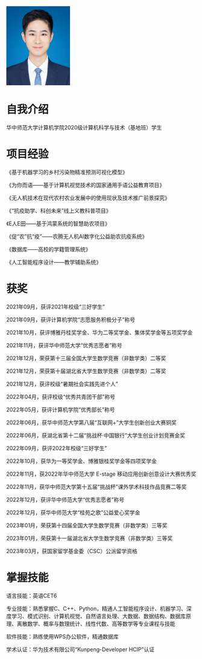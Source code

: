 <img src="./img/1.jpg" alt="Junyan Guo" style="zoom:25%;" />

# 自我介绍

华中师范大学计算机学院2020级计算机科学与技术（基地班）学生

# 项目经验

《基于机器学习的乡村污染物精准预测可视化模型》


《为你而语——基于计算机视觉技术的国家通用手语公益教育项目》


《无人机技术在现代农村农业发展中的使用现状及技术推广前景探究》


《“抗疫助学、科创未来”线上义教科普项目》


《E人E田——基于鸿蒙系统的智慧助农项目》


《促“农”抗“疫”——农腾无人机AI数字化公益助农抗疫系统》


《数据库——高校的学籍管理系统》


《人工智能程序设计——教学辅助系统》



# 获奖


2021年09月，获评2021年校级“三好学生”


2021年09月，获评计算机学院“志愿服务积极分子”称号


2021年10月，获评博雅丹桂奖学金、华为二等奖学金、集体奖学金等五项奖学金


2021年11月，获评华中师范大学“优秀志愿者”称号


2021年12月，荣获第十三届全国大学生数学竞赛（非数学类）二等奖


2021年12月，荣获第十届湖北省大学生数学竞赛（非数学类）二等奖


2021年12月，获评校级“暑期社会实践先进个人”


2022年04月，获评校级“优秀共青团干部”称号


2022年05月，获评计算机学院“优秀部长”称号


2022年06月，获华中师范大学第八届“互联网+”大学生创新创业大赛铜奖


2022年06月，获湖北省第十二届“挑战杯·中国银行”大学生创业计划竞赛金奖


2022年09月，获评2022年校级“三好学生”


2022年10月，获华为一等奖学金、博雅银桂奖学金等四项奖学金


2022年11月，获2022年华中师范大学 E-stage 移动应用创新创意设计大赛优秀奖


2022年11月，获华中师范大学第十五届“挑战杯”课外学术科技作品竞赛二等奖


2022年12月，获评华中师范大学“优秀志愿者”称号


2022年12月，获华中师范大学“桂苑之歌”公益爱心奖学金


2023年01月，荣获第十四届全国大学生数学竞赛（非数学类）三等奖


2023年01月，荣获第十一届湖北省大学生数学竞赛（非数学类）三等奖


2023年03月，获国家留学基金委（CSC）公派留学资格



# 掌握技能

语言技能：英语CET6


专业技能：熟悉掌握C、C++、Python，精通人工智能程序设计、机器学习、深度学习、模式识别、计算机视觉、自然语言处理、大数据、数据结构、数据库原理、离散数学、概率与数理统计、线性代数、高等数学等专业课程与技能


软件技能：熟练使用WPS办公软件，精通数据库


学术认证：华为技术有限公司“Kunpeng-Developer HCIP”认证



